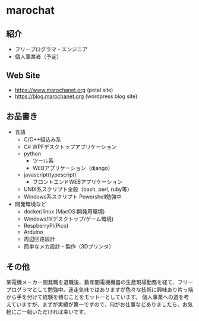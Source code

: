 # marochat
## 紹介
- フリープログラマ・エンジニア
- 個人事業者（予定）
## Web Site
- https://www.marochanet.org (potal site)
- https://blog.marochanet.org (wordpress blog site)
## お品書き
- 言語
    - C/C++組込み系
    - C# WPFデスクトップアプリケーション
    - python
        - ツール系
        - WEBアプリケーション（django）
    - javascript(typescript)
        - フロントエンドWEBアプリケーション
    - UNIX系スクリプト全般（bash, perl, ruby等）
    - Windows系スクリプト Powershell勉強中
- 開発環境など
    - docker/linux (MacOS:開発用環境)
    - Windows11(デスクトップ/ゲーム環境)
    - RespberryPi(Pico)
    - Arduino
    - 周辺回路設計
    - 簡単なメカ設計・製作（3Dプリンタ）
## その他
某電機メーカー開発職を退職後、数年間電機機器の生産現場勤務を経て、フリープログラマとして勉強中。迷走気味ではありますが色々な技術に興味あり片っ端から手を付けて経験を積むことをモットーとしています。
個人事業への道を考えていますが、まずが実績が第一ですので、何がお仕事などありましたら、お気軽にご一報いただければ幸いです。
